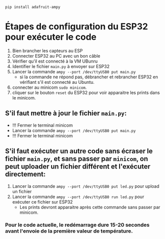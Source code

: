 `pip install adafruit-ampy`
# Étapes de configuration du ESP32 pour exécuter le code
1. Bien brancher les capteurs au ESP
1. Connecter ESP32 au PC avec un bon câble
1. Vérifier qu'il est connecté à la VM UBunru
1. Identifier le fichier `main.py` à envoyer sur ESP32
1. Lancer la commande `ampy --port /dev/ttyUSB0 put main.py`
    - si la commande ne répond pas, débrancher et rebrancher ESP32 en vérifiant s'il est connecté au Ubuntu.
1. connecter au minicom `sudo minicom`.
1. cliquer sur le bouton `reset` du ESP32 pour voir apparaitre les prints dans le minicom.

## S'il faut mettre à jour le fichier `main.py`:
- !!! Fermer le terminal minicom
- Lancer la commande `ampy --port /dev/ttyUSB0 put main.py`
- !!! Fermer le terminal minicom

## S'il faut exécuter un autre code sans écraser le fichier `main.py`, et sans passer par `minicom`, on peut uploader un fichier différent et l'exécuter directement:
1. Lancer la commande `ampy --port /dev/ttyUSB0 put led.py`  pour upload un fichier
2. Lancer la commande `ampy --port /dev/ttyUSB0 run led.py` pour exécuter ce fichier sur ESP32
   - Les prints devront apparaitre après cette commande sans passer par minicom.

### Pour le code actuelle, le redémarrage dure 15-20 secondes avant l'envoie de la première valeur de température.